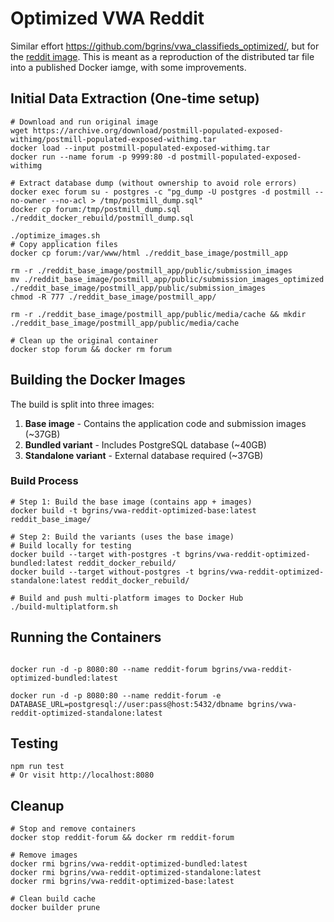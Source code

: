 # Optimized VWA Reddit

Similar effort https://github.com/bgrins/vwa_classifieds_optimized/, but for the [reddit image](https://github.com/web-arena-x/visualwebarena/tree/89f5af29305c3d1e9f97ce4421462060a70c9a03/environment_docker#social-forum-website-reddit). This is meant as a reproduction of the distributed tar file into a published Docker iamge, with some improvements.

## Initial Data Extraction (One-time setup)

```shell
# Download and run original image
wget https://archive.org/download/postmill-populated-exposed-withimg/postmill-populated-exposed-withimg.tar
docker load --input postmill-populated-exposed-withimg.tar
docker run --name forum -p 9999:80 -d postmill-populated-exposed-withimg

# Extract database dump (without ownership to avoid role errors)
docker exec forum su - postgres -c "pg_dump -U postgres -d postmill --no-owner --no-acl > /tmp/postmill_dump.sql"
docker cp forum:/tmp/postmill_dump.sql ./reddit_docker_rebuild/postmill_dump.sql

./optimize_images.sh
# Copy application files
docker cp forum:/var/www/html ./reddit_base_image/postmill_app

rm -r ./reddit_base_image/postmill_app/public/submission_images
mv ./reddit_base_image/postmill_app/public/submission_images_optimized ./reddit_base_image/postmill_app/public/submission_images
chmod -R 777 ./reddit_base_image/postmill_app/

rm -r ./reddit_base_image/postmill_app/public/media/cache && mkdir ./reddit_base_image/postmill_app/public/media/cache

# Clean up the original container
docker stop forum && docker rm forum
```

## Building the Docker Images

The build is split into three images:
1. **Base image** - Contains the application code and submission images (~37GB)
2. **Bundled variant** - Includes PostgreSQL database (~40GB)
3. **Standalone variant** - External database required (~37GB)

### Build Process

```shell
# Step 1: Build the base image (contains app + images)
docker build -t bgrins/vwa-reddit-optimized-base:latest reddit_base_image/

# Step 2: Build the variants (uses the base image)
# Build locally for testing
docker build --target with-postgres -t bgrins/vwa-reddit-optimized-bundled:latest reddit_docker_rebuild/
docker build --target without-postgres -t bgrins/vwa-reddit-optimized-standalone:latest reddit_docker_rebuild/

# Build and push multi-platform images to Docker Hub
./build-multiplatform.sh
```

## Running the Containers

```shell

docker run -d -p 8080:80 --name reddit-forum bgrins/vwa-reddit-optimized-bundled:latest

docker run -d -p 8080:80 --name reddit-forum -e DATABASE_URL=postgresql://user:pass@host:5432/dbname bgrins/vwa-reddit-optimized-standalone:latest

```

## Testing

```shell
npm run test
# Or visit http://localhost:8080
```

## Cleanup

```shell
# Stop and remove containers
docker stop reddit-forum && docker rm reddit-forum

# Remove images
docker rmi bgrins/vwa-reddit-optimized-bundled:latest
docker rmi bgrins/vwa-reddit-optimized-standalone:latest
docker rmi bgrins/vwa-reddit-optimized-base:latest

# Clean build cache
docker builder prune
```
